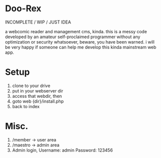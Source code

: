 # Doo-Rex

INCOMPLETE / WIP / JUST IDEA

a webcomic reader and management cms, kinda.
this is a messy code developed by an amateur self-proclaimed programmer without any optimization or security whatsoever, beware, you have been warned.
i will be very happy if someone can help me develop this kinda mainstream web app.

# Setup
1. clone to your drive
2. put in your webserver dir
3. access that webdir, then
4. goto web {dir}/install.php
5. back to index

# Misc.
1. /member -> user area
2. /maestro -> admin area
3. Admin login, Username: admin Password: 123456
